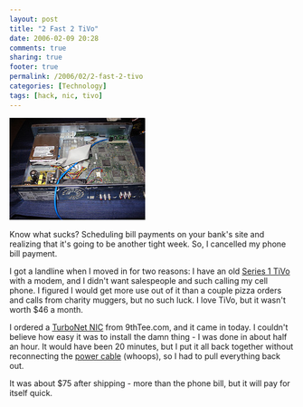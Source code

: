```yaml
---
layout: post
title: "2 Fast 2 TiVo"
date: 2006-02-09 20:28
comments: true
sharing: true
footer: true
permalink: /2006/02/2-fast-2-tivo
categories: [Technology]
tags: [hack, nic, tivo]
---
```

<div class="imgRight"><a href="http://www.flickr.com/photos/brockli/97700614/" title="TiVo"><img src="/files/images/97700614_f7d687bfb6_m.jpg" width="240" height="180" alt="TiVo with a network card" /></a></div>

Know what sucks?  Scheduling bill payments on your bank's site and realizing that it's going to be another tight week.  So, I cancelled my phone bill payment.

I got a landline when I moved in for two reasons:  I have an old <a href="/2005/10/45-hours-stupid">Series 1 TiVo</a> with a modem, and I didn't want salespeople and such calling my cell phone.  I figured I would get more use out of it than a couple pizza orders and calls from charity muggers, but no such luck.  I love TiVo, but it wasn't worth $46 a month.

I ordered a <a href="http://www.9thtee.com/turbonet.htm">TurboNet NIC</a> from 9thTee.com, and it came in today.  I couldn't believe how easy it was to install the damn thing - I was done in about half an hour.  It would have been 20 minutes, but I put it all back together without reconnecting the <a href="http://www.flickr.com/photos/brockli/97700744/in/set-72057594061923156/">power cable</a> (whoops), so I had to pull everything back out.

It was about $75 after shipping - more than the phone bill, but it will pay for itself quick.
